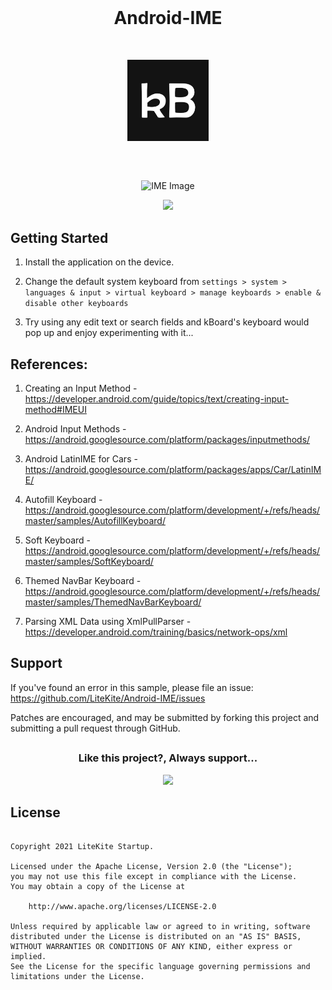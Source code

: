 <br>

<h1 align="center">Android-IME</h1>

<br>

<p align="center">
    <img src="https://github.com/LiteKite/Android-IME/blob/main/app/src/main/ic_launcher-web.png" alt="App Icon" width="130" />
</p>

##

<br>

<p align="center">
    <img src="https://github.com/svignesh93/Android-IME/blob/assets/assets/img_ime.png" alt="IME Image" />
</p>

<p align="center">
    <img src="https://github.com/LiteKite/Android-IME/workflows/build/badge.svg?branch=main" />
</p>

## Getting Started

1) Install the application on the device.

2) Change the default system keyboard from `settings > system > languages & input > virtual keyboard > manage keyboards > enable & disable other keyboards`

3) Try using any edit text or search fields and kBoard's keyboard would pop up and enjoy experimenting with it...

## References:

1) Creating an Input Method - https://developer.android.com/guide/topics/text/creating-input-method#IMEUI

2) Android Input Methods - https://android.googlesource.com/platform/packages/inputmethods/

3) Android LatinIME for Cars - https://android.googlesource.com/platform/packages/apps/Car/LatinIME/

4) Autofill Keyboard - https://android.googlesource.com/platform/development/+/refs/heads/master/samples/AutofillKeyboard/

5) Soft Keyboard - https://android.googlesource.com/platform/development/+/refs/heads/master/samples/SoftKeyboard/

6) Themed NavBar Keyboard - https://android.googlesource.com/platform/development/+/refs/heads/master/samples/ThemedNavBarKeyboard/

7) Parsing XML Data using XmlPullParser - https://developer.android.com/training/basics/network-ops/xml

## Support

If you've found an error in this sample, please file an issue: https://github.com/LiteKite/Android-IME/issues

Patches are encouraged, and may be submitted by forking this project and submitting a pull request through GitHub.

##

<h3 align="center">Like this project?, Always support...</h3>

<p align="center">
    <a href="https://www.buymeacoffee.com/svignesh93"><img src="https://cdn.buymeacoffee.com/buttons/v2/default-yellow.png" height="50" /></a>
</p>

## License

~~~

Copyright 2021 LiteKite Startup.

Licensed under the Apache License, Version 2.0 (the "License");
you may not use this file except in compliance with the License.
You may obtain a copy of the License at

    http://www.apache.org/licenses/LICENSE-2.0

Unless required by applicable law or agreed to in writing, software
distributed under the License is distributed on an "AS IS" BASIS,
WITHOUT WARRANTIES OR CONDITIONS OF ANY KIND, either express or implied.
See the License for the specific language governing permissions and
limitations under the License.

~~~
